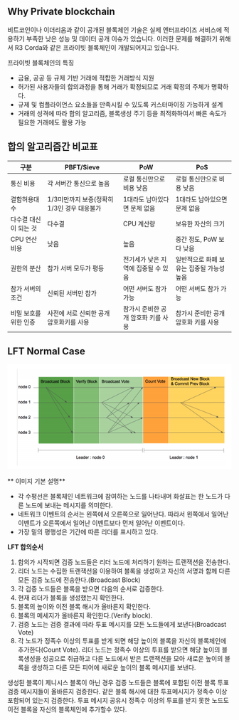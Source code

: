 
## Why Private blockchain
비트코인이나 이더리움과 같이 공개된 블록체인 기술은 실제 엔터프라이즈 서비스에 적용하기 부족한 낮은 성능 및 데이터 공개 이슈가 있습니다.  이러한 문제를 해결하기 위해서 R3 Corda와 같은 프라이빗 블록체인이 개발되어지고 있습니다.

프라이빗 블록체인의 특징

* 금융, 공공 등 규제 기반 거래에 적합한 거래방식 지원
* 허가된 사용자들의 합의과정을 통해 거래가 확정되므로 거래 확정의 주체가 명확하다.
* 규제 및 컴플라이언스 요소들을 만족시킬 수 있도록 커스터마이징 가능하게 설계
* 거래의 성격에 따라 합의 알고리즘, 블록생성 주기 등을 최적화하여서 빠른 속도가 필요한 거래에도 활용 가능



## 합의 알고리즘간 비교표
구분|PBFT/Sieve|PoW|PoS
---|---|---|---
통신 비용|각 서버간 통신으로 높음|로컬 통신만으로 비용 낮음|로컬 통신만으로 비용 낮음
결함허용대수|1/3미만까지 보증(정확히 1/3인 경우 대응불가|1대라도 남아있다면 문제 없음|1대라도 남아있으면 문제 없음
다수결 대신이 되는 것|다수결|CPU 계산량|보유한 자산의 크기
CPU 연산비용|낮음|높음|중간 정도, PoW 보다 낮음
권한의 분산|참가 서버 모두가 평등|전기세가 낮은 지역에 집중될 수 있음|일반적으로 화폐 보유는 집중될 가능성 높음
참가 서버의 조건|신뢰된 서버만 참가|어떤 서버도 참가 가능|어떤 서버도 참가 가능
비밀 보호를 위한 인증|사전에 서로 신뢰한 공개 암호화키를 사용|참가시 준비한 공개 암호화 키를 사용|참가시 준비한 공개 암호화 키를 사용


## LFT Normal Case

![LFT Normal Case](images/LFT_Normal_Process.png)

** 이미지 기본 설명**
* 각 수평선은 블록체인 네트워크에 참여하는 노드를 나타내며 화살표는 한 노드가 다른 노드에 보내는 메시지를 의미한다.
* 네트워크 이벤트의 순서는 왼쪽에서 오른쪽으로 일어난다. 따라서 왼쪽에서 일어난 이벤트가 오른쪽에서 일어난 이벤트보다 먼저 일어난 이벤트이다.
* 가장 밑의 평행성은 기간에 따른 리더를 표시하고 있다.

**LFT 합의순서**
1. 합의가 시작되면 검증 노드들은 리더 노드에 처리하기 원하는 트랜잭션을 전송한다.
2. 리더 노드는 수집한 트랜잭션을 이용하여 블록을 생성하고 자신의 서명과 함께 다른 모든 검증 노드에 전송한다.(Broadcast Block)
3. 각 검증 노드들은 블록을 받으면 다음의 순서로 검증한다.
  1. 현재 리더가 블록을 생성했는지 확인한다.
  2. 블록의 높이와 이전 블록 해시가 올바른지 확인한다.
  3. 블록의 메세지가 올바른지 확인한다.(Verify block).
  4. 검증 노드는 검증 결과에 따라 투표 메시지를 모든 노드들에게 보낸다(Broadcast Vote)
  5. 각 노드가 정족수 이상의 투표를 받게 되면 해당 높이의 블록을 자신의 블록체인에 추가한다(Count Vote). 리더 노드는 정족수 이상의 투표를 받으면 해당 높이의 블록생성을 성공으로 취급하고 다른 노드에서 받은 트랜잭션을 모아 새로운 높이의 블록을 생성하고 다른 모든 피어에 새로운 높이의 블록 메시지를 보낸다.



생성된 블록이 제니시스 블록이 아닌 경우 검증 노드들은 블록에 포함된 이전 블록 투표 검증 메시지들이 올바른지 검증한다.
같은 블록 해시에 대한 투표메시지가 정족수 이상 포함되어 있는지 검증한다.
투표 메시지 공유시 정족수 이상의 투표를 받지 못한 노드도 이전 블록을 자신의 블록체인에 추가할수 있다.
